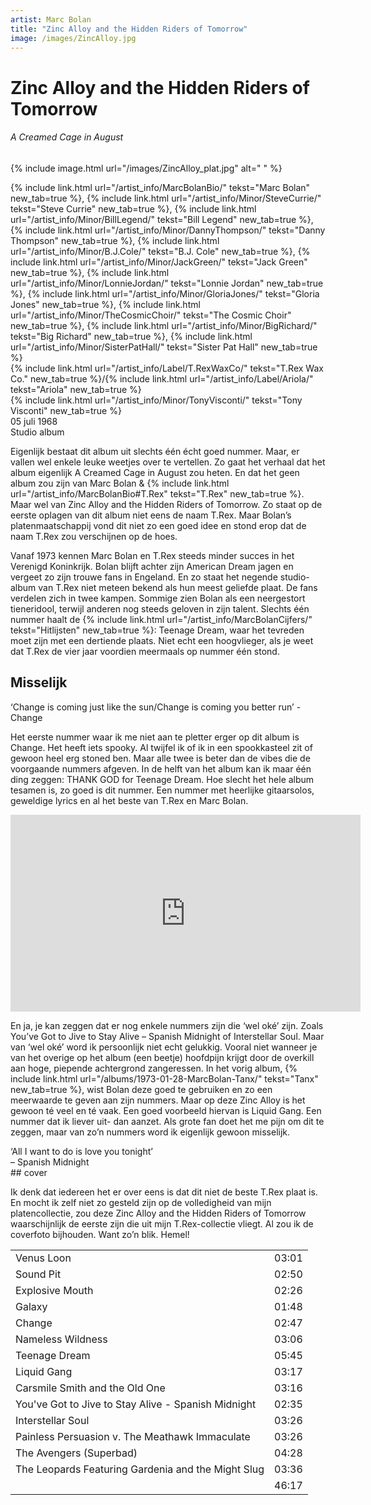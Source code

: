 ```yaml
---
artist: Marc Bolan 
title: "Zinc Alloy and the Hidden Riders of Tomorrow"
image: /images/ZincAlloy.jpg
---
```


# Zinc Alloy and the Hidden Riders of Tomorrow
###### A Creamed Cage in August
{% include image.html url="/images/ZincAlloy_plat.jpg" alt=" " %}

<span class="bio-cd">
{% include link.html url="/artist_info/MarcBolanBio/" tekst="Marc Bolan" new_tab=true %}, {% include link.html url="/artist_info/Minor/SteveCurrie/" tekst="Steve Currie" new_tab=true %}, {% include link.html url="/artist_info/Minor/BillLegend/" tekst="Bill Legend" new_tab=true %}, {% include link.html url="/artist_info/Minor/DannyThompson/" tekst="Danny Thompson" new_tab=true %}, {% include link.html url="/artist_info/Minor/B.J.Cole/" tekst="B.J. Cole" new_tab=true %}, {% include link.html url="/artist_info/Minor/JackGreen/" tekst="Jack Green" new_tab=true %}, {% include link.html url="/artist_info/Minor/LonnieJordan/" tekst="Lonnie Jordan" new_tab=true %}, {% include link.html url="/artist_info/Minor/GloriaJones/" tekst="Gloria Jones" new_tab=true %}, {% include link.html url="/artist_info/Minor/TheCosmicChoir/" tekst="The Cosmic Choir" new_tab=true %}, {% include link.html url="/artist_info/Minor/BigRichard/" tekst="Big Richard" new_tab=true %}, {% include link.html url="/artist_info/Minor/SisterPatHall/" tekst="Sister Pat Hall" new_tab=true %}<br>
{% include link.html url="/artist_info/Label/T.RexWaxCo/" tekst="T.Rex Wax Co." new_tab=true %}/{% include link.html url="/artist_info/Label/Ariola/" tekst="Ariola" new_tab=true %}<br>
{% include link.html url="/artist_info/Minor/TonyVisconti/" tekst="Tony Visconti" new_tab=true %}<br>
</span>
05 juli 1968<br>Studio album

Eigenlijk bestaat dit album uit slechts één écht goed nummer. Maar, er vallen wel enkele leuke weetjes over te vertellen. Zo gaat het verhaal dat het album eigenlijk <span class="engels">A Creamed Cage in August</span> zou heten. En dat het geen album zou zijn van Marc Bolan & {% include link.html url="/artist_info/MarcBolanBio#T.Rex" tekst="T.Rex" new_tab=true %}. Maar wel van <span class="engels">Zinc Alloy and the Hidden Riders of Tomorrow</span>. Zo staat op de eerste oplagen van dit album niet eens de naam <span class="engels">T.Rex</span>. Maar Bolan’s platenmaatschappij vond dit niet zo een goed idee en stond erop dat de naam <span class="engels">T.Rex</span> zou verschijnen op de hoes. Vanaf 1973 kennen Marc Bolan en <span class="engels">T.Rex</span> steeds minder succes in het Verenigd Koninkrijk. Bolan blijft achter zijn <span class="engels">American Dream</span> jagen en vergeet zo zijn trouwe fans in Engeland. En zo staat het negende studio-album van <span class="engels">T.Rex</span> niet meteen bekend als hun meest geliefde plaat. De fans verdelen zich in twee kampen. Sommige zien Bolan als een neergestort tieneridool, terwijl anderen nog steeds geloven in zijn talent. Slechts één nummer haalt de {% include link.html url="/artist_info/MarcBolanCijfers/" tekst="Hitlijsten" new_tab=true %}: <span class="engels">Teenage Dream</span>, waar het tevreden moet zijn met een dertiende plaats. Niet echt een hoogvlieger, als je weet dat <span class="engels">T.Rex</span> de vier jaar voordien meermaals op nummer één stond. 

## Misselijk

<div class="uitgelicht">‘Change is coming just like the sun/Change is coming you better run’ - Change</div>

Het eerste nummer waar ik me niet aan te pletter erger op dit album is <span class="engels">Change</span>. Het heeft iets <span class="engels">spooky</span>. Al twijfel ik of ik in een spookkasteel zit of gewoon heel erg <span class="engels">stoned</span> ben. Maar alle twee is beter dan de <span class="engels">vibes</span> die de voorgaande nummers afgeven. In de helft van het album kan ik maar één ding zeggen: <span class="engels">THANK GOD for Teenage Dream</span>. Hoe slecht het hele album tesamen is, zo goed is dit nummer. Een nummer met heerlijke gitaarsolos, geweldige <span class="engels">lyrics</span> en al het beste van <span class="engels">T.Rex</span> en Marc Bolan.

<iframe width="560" height="315" src="https://www.youtube.com/embed/2Ejrb2QXA0s" frameborder="0" allowfullscreen></iframe>

En ja, je kan zeggen dat er nog enkele nummers zijn die ‘wel oké’ zijn. Zoals <span class="engels">You’ve Got to Jive to Stay Alive – Spanish Midnight</span> of <span class="engels">Interstellar Soul</span>. Maar van ‘wel oké’ word ik persoonlijk niet echt gelukkig. Vooral niet wanneer je van het overige op het album (een beetje) hoofdpijn krijgt door de <span class="engels">overkill</span> aan hoge, piepende achtergrond zangeressen. In het vorig album, {% include link.html url="/albums/1973-01-28-MarcBolan-Tanx/" tekst="Tanx" new_tab=true %}, wist Bolan deze goed te gebruiken en zo een meerwaarde te geven aan zijn nummers. Maar op deze <span class="engels">Zinc Alloy</span> is het gewoon té veel en té vaak. Een goed voorbeeld hiervan is <span class="engels">Liquid Gang</span>. Een nummer dat ik liever uit- dan aanzet. Als grote fan doet het me pijn om dit te zeggen, maar van zo’n nummers word ik eigenlijk gewoon misselijk. 
<div class="uitgelicht">‘All I want to do is love you tonight’<br> – Spanish Midnight</div>

<div class="pagebreak"> </div>
## cover

Ik denk dat iedereen het er over eens is dat dit niet de beste <span class="engels">T.Rex</span> plaat is. En mocht ik zelf niet zo gesteld zijn op de volledigheid van mijn platencollectie, zou deze <span class="engels">Zinc Alloy and the Hidden Riders of Tomorrow</span> waarschijnlijk de eerste zijn die uit mijn <span class="engels">T.Rex</span>-collectie vliegt. Al zou ik de coverfoto bijhouden. Want zo’n blik. Hemel!
<div class="witregel"> </div>

<table>
	<tr>
		<td>Venus Loon</td>
		<td>03:01</td>
	</tr>
	<tr>
		<td>Sound Pit</td>
		<td>02:50</td>
	</tr>
	<tr>
		<td>Explosive Mouth</td>
		<td>02:26</td>
	</tr>
	<tr>
		<td>Galaxy</td>
		<td>01:48</td>
	</tr>
	<tr>
		<td>Change</td>
		<td>02:47</td>
	</tr>
	<tr>
		<td>Nameless Wildness</td>
		<td>03:06</td>
	</tr>
	<tr>
		<td>Teenage Dream</td>
		<td>05:45</td>
	</tr>
	<tr>
		<td>Liquid Gang</td>
		<td>03:17</td>
	</tr>
	<tr>
		<td>Carsmile Smith and the Old One</td>
		<td>03:16</td>
	</tr>
	<tr>
		<td>You've Got to Jive to Stay Alive - Spanish Midnight</td>
		<td>02:35</td>
	</tr>
	<tr>
		<td>Interstellar Soul</td>
		<td>03:26</td>
	</tr>
	<tr>
		<td>Painless Persuasion v. The Meathawk Immaculate</td>
		<td>03:26</td>
	</tr>
	<tr>
		<td>The Avengers (Superbad)</td>
		<td>04:28</td>
	</tr>
	<tr>
		<td>The Leopards Featuring Gardenia and the Might Slug</td>
		<td>03:36</td>
	</tr>
	<tr>
		<td> </td>
		<td>46:17</td>
	</tr>
</table>

